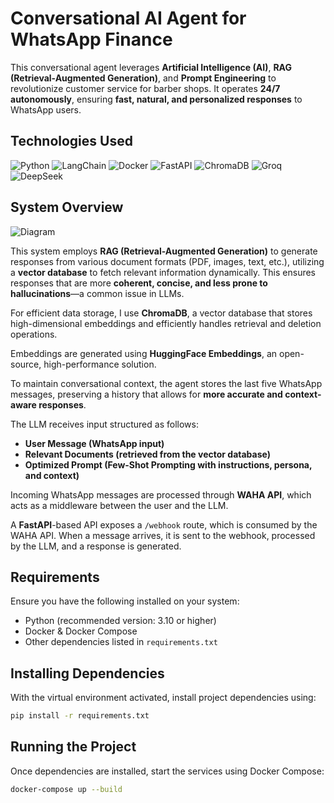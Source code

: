 # Conversational AI Agent for WhatsApp Finance

This conversational agent leverages **Artificial Intelligence (AI)**, **RAG (Retrieval-Augmented Generation)**, and **Prompt Engineering** to revolutionize customer service for barber shops. It operates **24/7 autonomously**, ensuring **fast, natural, and personalized responses** to WhatsApp users.

## Technologies Used

![Python](https://img.shields.io/badge/Python-3776AB?logo=python&logoColor=white&style=for-the-badge)
![LangChain](https://img.shields.io/badge/LangChain-%23000000.svg?style=for-the-badge&logo=LangChain&logoColor=white)
![Docker](https://img.shields.io/badge/Docker-2496ED?logo=docker&logoColor=white&style=for-the-badge)
![FastAPI](https://img.shields.io/badge/FastAPI-009688?logo=fastapi&logoColor=white&style=for-the-badge)
![ChromaDB](https://img.shields.io/badge/ChromaDB-FF0000?style=for-the-badge&logo=chroma&logoColor=FFFFFF)
![Groq](https://img.shields.io/badge/Groq-FF6347?logo=groq&logoColor=white&style=for-the-badge)
![DeepSeek](https://img.shields.io/badge/DeepSeek-4b6bfc?style=for-the-badge&logoColor=FFFFFF)

## System Overview

![Diagram](https://github.com/user-attachments/assets/010a0461-7b5c-4239-a492-9037ea33e792)

This system employs **RAG (Retrieval-Augmented Generation)** to generate responses from various document formats (PDF, images, text, etc.), utilizing a **vector database** to fetch relevant information dynamically. This ensures responses that are more **coherent, concise, and less prone to hallucinations**—a common issue in LLMs.

For efficient data storage, I use **ChromaDB**, a vector database that stores high-dimensional embeddings and efficiently handles retrieval and deletion operations.

Embeddings are generated using **HuggingFace Embeddings**, an open-source, high-performance solution.

To maintain conversational context, the agent stores the last five WhatsApp messages, preserving a history that allows for **more accurate and context-aware responses**.

The LLM receives input structured as follows:
- **User Message (WhatsApp input)**
- **Relevant Documents (retrieved from the vector database)**
- **Optimized Prompt (Few-Shot Prompting with instructions, persona, and context)**

Incoming WhatsApp messages are processed through **WAHA API**, which acts as a middleware between the user and the LLM.

A **FastAPI**-based API exposes a `/webhook` route, which is consumed by the WAHA API. When a message arrives, it is sent to the webhook, processed by the LLM, and a response is generated.

## Requirements

Ensure you have the following installed on your system:

- Python (recommended version: 3.10 or higher)
- Docker & Docker Compose
- Other dependencies listed in `requirements.txt`

## Installing Dependencies

With the virtual environment activated, install project dependencies using:

```bash
pip install -r requirements.txt
```

## Running the Project

Once dependencies are installed, start the services using Docker Compose:

```bash
docker-compose up --build
```

